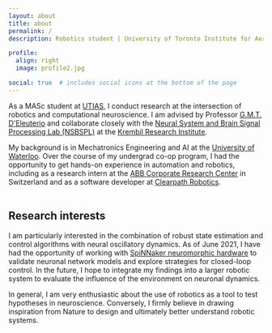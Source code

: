 ```yaml
---
layout: about
title: about
permalink: /
description: Robotics student | University of Toronto Institute for Aerospace Studies (UTIAS)

profile:
  align: right
  image: profile2.jpg

social: true  # includes social icons at the bottom of the page
---
```


As a MASc student at [UTIAS](https://www.utias.utoronto.ca/), I conduct research at the intersection of robotics and computational neuroscience. I am advised by Professor [G.M.T. D'Eleuterio](https://www.utias.utoronto.ca/research-and-centres/space-robotics/) and collaborate closely with the [Neural System and Brain Signal Processing Lab (NSBSPL)](https://sites.google.com/view/lnsbsp/home) at the [Krembil Research Institute](https://www.uhn.ca/Research/Research_Institutes/Krembil).


My background is in Mechatronics Engineering and AI at the [University of Waterloo](https://uwaterloo.ca/). Over the course of my undergrad co-op program, I had the opportunity to get hands-on experience in automation and robotics, including as a research intern at the [ABB Corporate Research Center](https://global.abb/group/en/technology/corporate-research-centers/switzerland) in Switzerland and as a software developer at [Clearpath Robotics](https://clearpathrobotics.com/). <br /><br />


## Research interests

I am particularly interested in the combination of robust state estimation and control algorithms with neural oscillatory dynamics. As of June 2021, I have had the opportunity of working with [SpiNNaker neuromorphic hardware](http://apt.cs.manchester.ac.uk/projects/SpiNNaker/project/Access/) to validate neuronal network models and explore strategies for closed-loop control. In the future, I hope to integrate my findings into a larger robotic system to evaluate the influence of the environment on neuronal dynamics.

In general, I am very enthusiastic about the use of robotics as a tool to test hypotheses in neuroscience. Conversely, I firmly believe in drawing inspiration from Nature to design and ultimately better understand robotic systems.